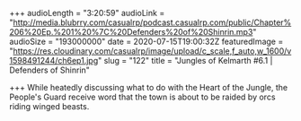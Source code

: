 +++
audioLength = "3:20:59"
audioLink = "http://media.blubrry.com/casualrp/podcast.casualrp.com/public/Chapter%206%20Ep.%201%20%7C%20Defenders%20of%20Shinrin.mp3"
audioSize = "193000000"
date = 2020-07-15T19:00:32Z
featuredImage = "https://res.cloudinary.com/casualrp/image/upload/c_scale,f_auto,w_1600/v1598491244/ch6ep1.jpg"
slug = "122"
title = "Jungles of Kelmarth #6.1 | Defenders of Shinrin"

+++
While heatedly discussing what to do with the Heart of the Jungle, the People's Guard receive word that the town is about to be raided by orcs riding winged beasts.